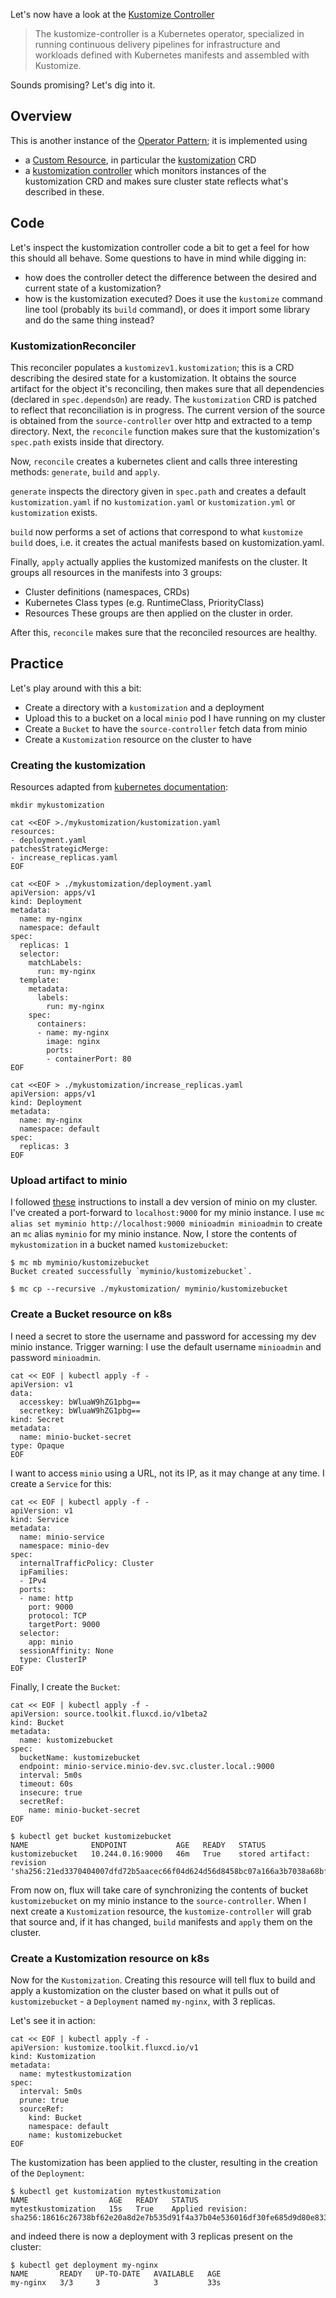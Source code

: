 Let's now have a look at the [Kustomize Controller](https://fluxcd.io/flux/components/kustomize/)

> The kustomize-controller is a Kubernetes operator, specialized in running continuous delivery pipelines for infrastructure and workloads defined with Kubernetes manifests and assembled with Kustomize.

Sounds promising? Let's dig into it.

## Overview

This is another instance of the [Operator Pattern](https://kubernetes.io/docs/concepts/extend-kubernetes/operator/); it is implemented using
- a [Custom Resource](https://kubernetes.io/docs/concepts/extend-kubernetes/api-extension/custom-resources/), in particular the [kustomization](https://github.com/fluxcd/kustomize-controller/blob/v1.3.0/config/crd/bases/kustomize.toolkit.fluxcd.io_kustomizations.yaml) CRD
- a [kustomization controller](https://github.com/fluxcd/kustomize-controller/blob/v1.3.0/internal/controller/kustomization_controller.go) which monitors instances of the kustomization CRD and makes sure cluster state reflects what's described in these.


## Code

Let's inspect the kustomization controller code a bit to get a feel for how this should all behave.
Some questions to have in mind while digging in:
- how does the controller detect the difference between the desired and current state of a kustomization?
- how is the kustomization executed? Does it use the `kustomize` command line tool (probably its `build` command), or does it import some library and do the same thing instead?

### KustomizationReconciler

This reconciler populates a `kustomizev1.kustomization`; this is a CRD describing the desired state for a kustomization.
It obtains the source artifact for the object it's reconciling, then makes sure that all dependencies (declared in `spec.dependsOn`) are ready.
The `kustomization` CRD is patched to reflect that reconciliation is in progress.
The current version of the source is obtained from the `source-controller` over http and extracted to a temp directory.
Next, the `reconcile` function makes sure that the kustomization's `spec.path` exists inside that directory.

Now, `reconcile` creates a kubernetes client and calls three interesting methods: `generate`, `build` and `apply`.

`generate` inspects the directory given in `spec.path` and creates a default `kustomization.yaml` if no `kustomization.yaml` or `kustomization.yml` or `kustomization` exists.

`build` now performs a set of actions that correspond to what `kustomize build` does, i.e. it creates the actual manifests based on kustomization.yaml.

Finally, `apply` actually applies the kustomized manifests on the cluster. It groups all resources in the manifests into 3 groups:
- Cluster definitions (namespaces, CRDs)
- Kubernetes Class types (e.g. RuntimeClass, PriorityClass)
- Resources
These groups are then applied on the cluster in order.

After this, `reconcile` makes sure that the reconciled resources are healthy.

## Practice

Let's play around with this a bit:
- Create a directory with a `kustomization` and a deployment
- Upload this to a bucket on a local `minio` pod I have running on my cluster
- Create a `Bucket` to have the `source-controller` fetch data from minio
- Create a `Kustomization` resource on the cluster to have

### Creating the kustomization

Resources adapted from [kubernetes documentation](https://kubernetes.io/docs/tasks/manage-kubernetes-objects/kustomization/):
```
mkdir mykustomization

cat <<EOF >./mykustomization/kustomization.yaml
resources:
- deployment.yaml
patchesStrategicMerge:
- increase_replicas.yaml
EOF

cat <<EOF > ./mykustomization/deployment.yaml
apiVersion: apps/v1
kind: Deployment
metadata:
  name: my-nginx
  namespace: default
spec:
  replicas: 1
  selector:
    matchLabels:
      run: my-nginx
  template:
    metadata:
      labels:
        run: my-nginx
    spec:
      containers:
      - name: my-nginx
        image: nginx
        ports:
        - containerPort: 80
EOF

cat <<EOF > ./mykustomization/increase_replicas.yaml
apiVersion: apps/v1
kind: Deployment
metadata:
  name: my-nginx
  namespace: default
spec:
  replicas: 3
EOF

```

### Upload artifact to minio

I followed [these](https://min.io/docs/minio/kubernetes/upstream/index.html) instructions to install a dev version of minio on my cluster. 
I've created a port-forward to `localhost:9000` for my minio instance.
I use `mc alias set myminio http://localhost:9000 minioadmin minioadmin` to create an `mc` alias `myminio` for my minio instance.
Now, I store the contents of `mykustomization` in a bucket named `kustomizebucket`:
```
$ mc mb myminio/kustomizebucket
Bucket created successfully `myminio/kustomizebucket`.

$ mc cp --recursive ./mykustomization/ myminio/kustomizebucket
```

### Create a Bucket resource on k8s

I need a secret to store the username and password for accessing my dev minio instance.
Trigger warning: I use the default username `minioadmin` and password `minioadmin`.

```
cat << EOF | kubectl apply -f - 
apiVersion: v1
data:
  accesskey: bWluaW9hZG1pbg==
  secretkey: bWluaW9hZG1pbg==
kind: Secret
metadata:
  name: minio-bucket-secret
type: Opaque
EOF
```

I want to access `minio` using a URL, not its IP, as it may change at any time. 
I create a `Service` for this:

```
cat << EOF | kubectl apply -f - 
apiVersion: v1
kind: Service
metadata:
  name: minio-service
  namespace: minio-dev
spec:
  internalTrafficPolicy: Cluster
  ipFamilies:
  - IPv4
  ports:
  - name: http
    port: 9000
    protocol: TCP
    targetPort: 9000
  selector:
    app: minio
  sessionAffinity: None
  type: ClusterIP
EOF

```


Finally, I create the `Bucket`:
```
cat << EOF | kubectl apply -f - 
apiVersion: source.toolkit.fluxcd.io/v1beta2
kind: Bucket
metadata:
  name: kustomizebucket
spec:
  bucketName: kustomizebucket
  endpoint: minio-service.minio-dev.svc.cluster.local.:9000
  interval: 5m0s
  timeout: 60s
  insecure: true
  secretRef:
    name: minio-bucket-secret
EOF

$ kubectl get bucket kustomizebucket
NAME              ENDPOINT           AGE   READY   STATUS
kustomizebucket   10.244.0.16:9000   46m   True    stored artifact: revision 'sha256:21ed3370404007dfd72b5aacec66f04d624d56d8458bc07a166a3b7038a68bf9'
```

From now on, flux will take care of synchronizing the contents of bucket `kustomizebucket` on my minio instance to the `source-controller`.
When I next create a `Kustomization` resource, the `kustomize-controller` will grab that source and, if it has changed, `build` manifests and `apply` them on the cluster.

### Create a Kustomization resource on k8s

Now for the `Kustomization`. Creating this resource will tell flux to build and apply a kustomization on the cluster based on what it pulls out of `kustomizebucket` - a `Deployment` named `my-nginx`, with 3 replicas.

Let's see it in action:

```
cat << EOF | kubectl apply -f - 
apiVersion: kustomize.toolkit.fluxcd.io/v1
kind: Kustomization
metadata:
  name: mytestkustomization
spec:
  interval: 5m0s
  prune: true
  sourceRef:
    kind: Bucket
    namespace: default
    name: kustomizebucket
EOF
```

The kustomization has been applied to the cluster, resulting in the creation of the `Deployment`:

```
$ kubectl get kustomization mytestkustomization
NAME                  AGE   READY   STATUS
mytestkustomization   15s   True    Applied revision: sha256:18616c26738bf62e20a8d2e7b535d91f4a37b04e536016df30fe685d9d80e833
```

and indeed there is now a deployment with 3 replicas present on the cluster:

```
$ kubectl get deployment my-nginx
NAME       READY   UP-TO-DATE   AVAILABLE   AGE
my-nginx   3/3     3            3           33s
```

